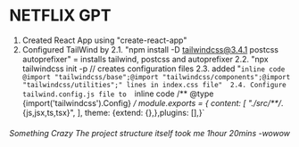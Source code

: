 # NETFLIX GPT 

1. Created React App using "create-react-app"
2. Configured TailWind by 
    2.1. "npm install -D tailwindcss@3.4.1 postcss autoprefixer" 
            = installs tailwind, postcss and autoprefixer
    2.2. "npx tailwindcss init -p // creates configuration files
    2.3. added "`inline code @import "tailwindcss/base";@import "tailwindcss/components";@import "tailwindcss/utilities";" lines in index.css file" 
    2.4. Configure tailwind.config.js file to 
       `inline code /** @type {import('tailwindcss').Config} */  module.exports = { content: [ "./src/**/*.{js,jsx,ts,tsx}", ], theme: {extend: {},},plugins: [],}`
 ###### Something Crazy The project structure itself took me 1hour 20mins -wowow 
